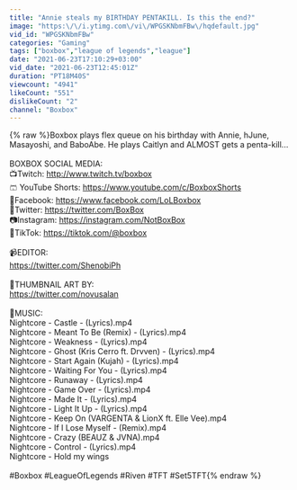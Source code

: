 ```yaml
---
title: "Annie steals my BIRTHDAY PENTAKILL. Is this the end?"
image: "https:\/\/i.ytimg.com\/vi\/WPGSKNbmFBw\/hqdefault.jpg"
vid_id: "WPGSKNbmFBw"
categories: "Gaming"
tags: ["boxbox","league of legends","league"]
date: "2021-06-23T17:10:29+03:00"
vid_date: "2021-06-23T12:45:01Z"
duration: "PT18M40S"
viewcount: "4941"
likeCount: "551"
dislikeCount: "2"
channel: "Boxbox"
---
```

{% raw %}Boxbox plays flex queue on his birthday with Annie, hJune, Masayoshi, and BaboAbe. He plays Caitlyn and ALMOST gets a penta-kill...<br /><br />BOXBOX SOCIAL MEDIA:<br />📺Twitch: <a rel="nofollow" target="blank" href="http://www.twitch.tv/boxbox">http://www.twitch.tv/boxbox</a><br />🩳 YouTube Shorts: <a rel="nofollow" target="blank" href="https://www.youtube.com/c/BoxboxShorts">https://www.youtube.com/c/BoxboxShorts</a><br />🥶Facebook: <a rel="nofollow" target="blank" href="https://www.facebook.com/LoLBoxbox">https://www.facebook.com/LoLBoxbox</a><br />🐤Twitter: <a rel="nofollow" target="blank" href="https://twitter.com/BoxBox">https://twitter.com/BoxBox</a><br />📷Instagram: <a rel="nofollow" target="blank" href="https://instagram.com/NotBoxBox">https://instagram.com/NotBoxBox</a><br />🎵TikTok: <a rel="nofollow" target="blank" href="https://tiktok.com/@boxbox">https://tiktok.com/@boxbox</a><br /><br />📹EDITOR:<br /><a rel="nofollow" target="blank" href="https://twitter.com/ShenobiPh">https://twitter.com/ShenobiPh</a><br /><br />🎨THUMBNAIL ART BY:<br /><a rel="nofollow" target="blank" href="https://twitter.com/novusalan">https://twitter.com/novusalan</a><br /><br />🎼MUSIC:<br />Nightcore - Castle - (Lyrics).mp4<br />Nightcore - Meant To Be (Remix) - (Lyrics).mp4<br />Nightcore - Weakness - (Lyrics).mp4<br />Nightcore - Ghost (Kris Cerro ft. Drvven) - (Lyrics).mp4<br />Nightcore - Start Again (Kujah) - (Lyrics).mp4<br />Nightcore - Waiting For You - (Lyrics).mp4<br />Nightcore - Runaway - (Lyrics).mp4<br />Nightcore - Game Over - (Lyrics).mp4<br />Nightcore - Made It - (Lyrics).mp4<br />Nightcore - Light It Up - (Lyrics).mp4<br />Nightcore - Keep On (VARGENTA &amp; LionX ft. Elle Vee).mp4<br />Nightcore - If I Lose Myself - (Remix).mp4<br />Nightcore - Crazy (BEAUZ &amp; JVNA).mp4<br />Nightcore - Control - (Lyrics).mp4<br />Nightcore - Hold my wings<br /><br />#Boxbox #LeagueOfLegends #Riven #TFT #Set5TFT{% endraw %}
